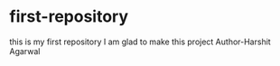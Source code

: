 # first-repository
this is my first repository
I am glad to make this project
Author-Harshit Agarwal